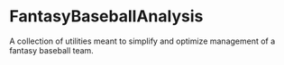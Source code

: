 # FantasyBaseballAnalysis
A collection of utilities meant to simplify and optimize management of a fantasy baseball team.

